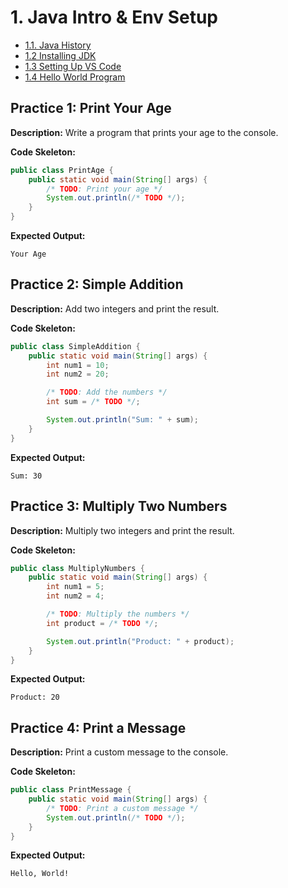 # 1. Java Intro & Env Setup

- [1.1. Java History](./1.md)
- [1.2 Installing JDK](./2.md)
- [1.3 Setting Up VS Code](./3.md)
- [1.4 Hello World Program](./4.md)

## Practice 1: Print Your Age

**Description:** Write a program that prints your age to the console.

**Code Skeleton:**

```java
public class PrintAge {
    public static void main(String[] args) {
        /* TODO: Print your age */
        System.out.println(/* TODO */);
    }
}
```

**Expected Output:**

```
Your Age
```

## Practice 2: Simple Addition

**Description:** Add two integers and print the result.

**Code Skeleton:**

```java
public class SimpleAddition {
    public static void main(String[] args) {
        int num1 = 10;
        int num2 = 20;

        /* TODO: Add the numbers */
        int sum = /* TODO */;

        System.out.println("Sum: " + sum);
    }
}
```

**Expected Output:**

```
Sum: 30
```

## Practice 3: Multiply Two Numbers

**Description:** Multiply two integers and print the result.

**Code Skeleton:**

```java
public class MultiplyNumbers {
    public static void main(String[] args) {
        int num1 = 5;
        int num2 = 4;

        /* TODO: Multiply the numbers */
        int product = /* TODO */;

        System.out.println("Product: " + product);
    }
}
```

**Expected Output:**

```
Product: 20
```

## Practice 4: Print a Message

**Description:** Print a custom message to the console.

**Code Skeleton:**

```java
public class PrintMessage {
    public static void main(String[] args) {
        /* TODO: Print a custom message */
        System.out.println(/* TODO */);
    }
}
```

**Expected Output:**

```
Hello, World!
```
